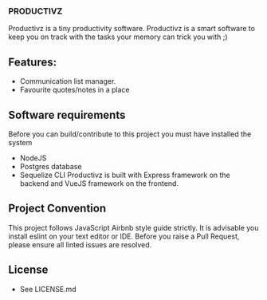 ### PRODUCTIVZ
Productivz is a tiny productivity software. Productivz is a smart software to keep you on track with the tasks your memory can trick you with ;)

## Features:
- Communication list manager.
- Favourite quotes/notes in a place

## Software requirements
Before you can build/contribute to this project you must have installed the system
- NodeJS
- Postgres database
- Sequelize CLI
Productivz is built with Express framework on the backend and VueJS framework on the frontend.

## Project Convention
This project follows JavaScript Airbnb style guide strictly. It is advisable you install eslint on your text editor or IDE. Before you raise a Pull Request, please ensure all linted issues are resolved.

## License
- See LICENSE.md


